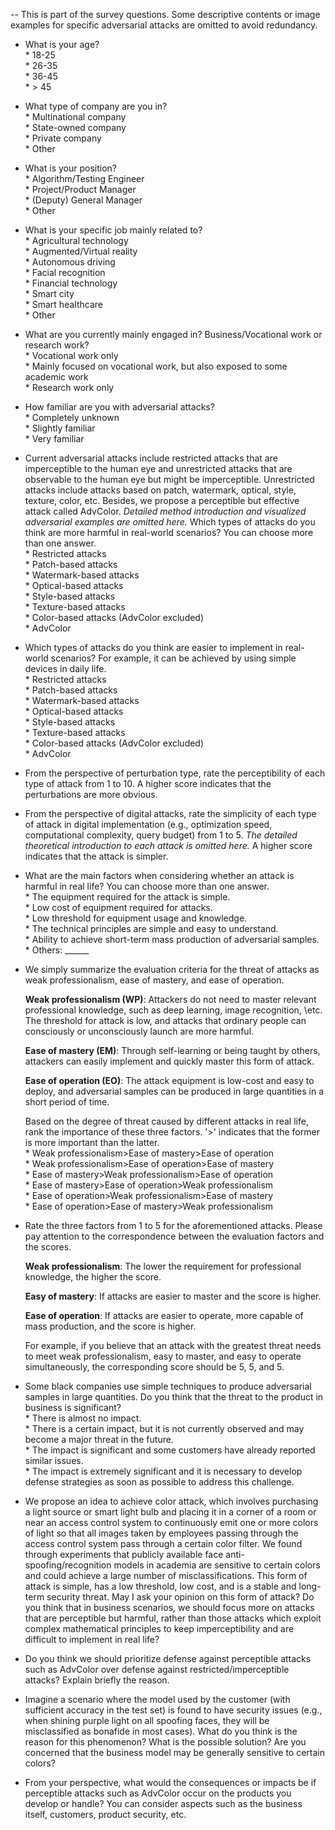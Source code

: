 -- This is part of the survey questions. Some descriptive contents or image examples for specific adversarial attacks are omitted to avoid redundancy.

+ What is your age?
<br> * 18-25
<br> * 26-35
<br> * 36-45
<br> * > 45


+ What type of company are you in?
<br> * Multinational company
<br> * State-owned company
<br> * Private company
<br> * Other
   
+ What is your position?
<br> * Algorithm/Testing Engineer 
<br> * Project/Product Manager
<br> * (Deputy) General Manager
<br> * Other
       

+ What is your specific job mainly related to?
<br> * Agricultural technology
<br> * Augmented/Virtual reality
<br> * Autonomous driving
<br> * Facial recognition
<br> * Financial technology
<br> * Smart city
<br> * Smart healthcare
<br> * Other

+ What are you currently mainly engaged in? Business/Vocational work or research work?
<br> * Vocational work only
<br> * Mainly focused on vocational work, but also exposed to some academic work
<br> * Research work only
      
+ How familiar are you with adversarial attacks?
<br> * Completely unknown
<br> * Slightly familiar
<br> * Very familiar
      

+ Current adversarial attacks include restricted attacks that are imperceptible to the human eye and unrestricted attacks that are observable to the human eye but might be imperceptible. Unrestricted attacks include attacks based on patch, watermark, optical, style, texture, color, etc. Besides, we propose a perceptible but effective attack called AdvColor. *Detailed method introduction and visualized adversarial examples are omitted here.* Which types of attacks do you think are more harmful in real-world scenarios? You can choose more than one answer.
<br> * Restricted attacks
<br> * Patch-based attacks
<br> * Watermark-based attacks
<br> * Optical-based attacks
<br> * Style-based attacks
<br> * Texture-based attacks
<br> * Color-based attacks (AdvColor excluded)
<br> * AdvColor

+ Which types of attacks do you think are easier to implement in real-world scenarios? For example, it can be achieved by using simple devices in daily life.
<br> * Restricted attacks
<br> * Patch-based attacks
<br> * Watermark-based attacks
<br> * Optical-based attacks
<br> * Style-based attacks
<br> * Texture-based attacks
<br> * Color-based attacks (AdvColor excluded)
<br> * AdvColor

+ From the perspective of perturbation type, rate the perceptibility of each type of attack from 1 to 10. A higher score indicates that the perturbations are more obvious.

+ From the perspective of digital attacks, rate the simplicity of each type of attack in digital implementation (e.g., optimization speed, computational complexity, query budget) from 1 to 5. *The detailed theoretical introduction to each attack is omitted here.* A higher score indicates that the attack is simpler.

+ What are the main factors when considering whether an attack is harmful in real life? You can choose more than one answer.
<br> * The equipment required for the attack is simple.
<br> * Low cost of equipment required for attacks.
<br> * Low threshold for equipment usage and knowledge.
<br> * The technical principles are simple and easy to understand.
<br> * Ability to achieve short-term mass production of adversarial samples.
<br> * Others: \_\_\_\_\_\_


+ We simply summarize the evaluation criteria for the threat of attacks as weak professionalism, ease of mastery, and ease of operation. 

    **Weak professionalism (WP)**: Attackers do not need to master relevant professional knowledge, such as deep learning, image recognition, \etc. The threshold for attack is low, and attacks that ordinary people can consciously or unconsciously launch are more harmful. 
    
    **Ease of mastery (EM)**: Through self-learning or being taught by others, attackers can easily implement and quickly master this form of attack.
    
    **Ease of operation (EO)**: The attack equipment is low-cost and easy to deploy, and adversarial samples can be produced in large quantities in a short period of time.
    
    Based on the degree of threat caused by different attacks in real life, rank the importance of these three factors. '>' indicates that the former is more important than the latter.
<br> * Weak professionalism>Ease of mastery>Ease of operation
<br> * Weak professionalism>Ease of operation>Ease of mastery
<br> * Ease of mastery>Weak professionalism>Ease of operation
<br> * Ease of mastery>Ease of operation>Weak professionalism
<br> * Ease of operation>Weak professionalism>Ease of mastery
<br> * Ease of operation>Ease of mastery>Weak professionalism

+ Rate the three factors from 1 to 5 for the aforementioned attacks. Please pay attention to the correspondence between the evaluation factors and the scores. 
    
    **Weak professionalism**: The lower the requirement for professional knowledge, the higher the score. 
    
    **Easy of mastery**: If attacks are easier to master and the score is higher. 
    
    **Ease of operation**: If attacks are easier to operate, more capable of mass production, and the score is higher. 
    
    For example, if you believe that an attack with the greatest threat needs to meet weak professionalism, easy to master, and easy to operate simultaneously, the corresponding score should be 5, 5, and 5.

+ Some black companies use simple techniques to produce adversarial samples in large quantities. Do you think that the threat to the product in business is significant?
<br> * There is almost no impact.
<br> * There is a certain impact, but it is not currently observed and may become a major threat in the future.
<br> * The impact is significant and some customers have already reported similar issues.
<br> * The impact is extremely significant and it is necessary to develop defense strategies as soon as possible to address this challenge.


+ We propose an idea to achieve color attack, which involves purchasing a light source or smart light bulb and placing it in a corner of a room or near an access control system to continuously emit one or more colors of light so that all images taken by employees passing through the access control system pass through a certain color filter. We found through experiments that publicly available face anti-spoofing/recognition models in academia are sensitive to certain colors and could achieve a large number of misclassifications. This form of attack is simple, has a low threshold, low cost, and is a stable and long-term security threat. May I ask your opinion on this form of attack? Do you think that in business scenarios, we should focus more on attacks that are perceptible but harmful, rather than those attacks which exploit complex mathematical principles to keep imperceptibility and are difficult to implement in real life?
    
+ Do you think we should prioritize defense against perceptible attacks such as AdvColor over defense against restricted/imperceptible attacks? Explain briefly the reason.
    
+ Imagine a scenario where the model used by the customer (with sufficient accuracy in the test set) is found to have security issues (e.g., when shining purple light on all spoofing faces, they will be misclassified as bonafide in most cases). What do you think is the reason for this phenomenon? What is the possible solution? Are you concerned that the business model may be generally sensitive to certain colors?
    
+ From your perspective, what would the consequences or impacts be if perceptible attacks such as AdvColor occur on the products you develop or handle? You can consider aspects such as the business itself, customers, product security, etc. 

